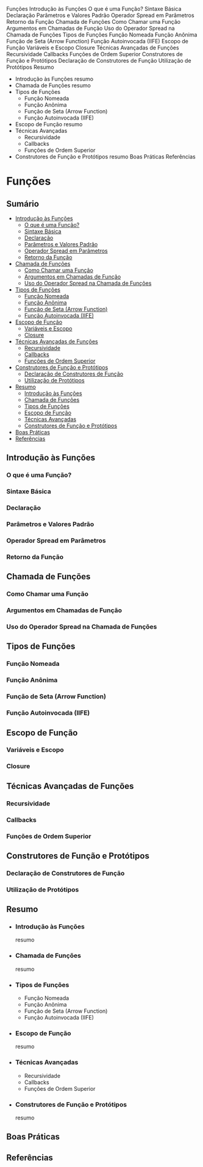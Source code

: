 Funções
Introdução às Funções
  O que é uma Função?
  Sintaxe Básica
  Declaração
  Parâmetros e Valores Padrão
  Operador Spread em Parâmetros
  Retorno da Função
Chamada de Funções
  Como Chamar uma Função
  Argumentos em Chamadas de Função
  Uso do Operador Spread na Chamada de Funções
Tipos de Funções
  Função Nomeada
  Função Anônima
  Função de Seta (Arrow Function)
  Função Autoinvocada (IIFE)
Escopo de Função
  Variáveis e Escopo
  Closure
Técnicas Avançadas de Funções
  Recursividade
  Callbacks
  Funções de Ordem Superior
Construtores de Função e Protótipos
  Declaração de Construtores de Função
  Utilização de Protótipos
Resumo
- Introdução às Funções
  resumo
- Chamada de Funções
  resumo
- Tipos de Funções
  - Função Nomeada
  - Função Anônima
  - Função de Seta (Arrow Function)
  - Função Autoinvocada (IIFE)
- Escopo de Função
  resumo
- Técnicas Avançadas
  - Recursividade
  - Callbacks
  - Funções de Ordem Superior
- Construtores de Função e Protótipos
  resumo
Boas Práticas
Referências





# Funções

## Sumário
- [Introdução às Funções](#introdução-às-funções)
  - [O que é uma Função?](#o-que-é-uma-função)
  - [Sintaxe Básica](#sintaxe-básica)
  - [Declaração](#declaração)
  - [Parâmetros e Valores Padrão](#parâmetros-e-valores-padrão)
  - [Operador Spread em Parâmetros](#operador-spread-em-parâmetros)
  - [Retorno da Função](#retorno-da-função)
- [Chamada de Funções](#chamada-de-funções)
  - [Como Chamar uma Função](#como-chamar-uma-função)
  - [Argumentos em Chamadas de Função](#argumentos-em-chamadas-de-função)
  - [Uso do Operador Spread na Chamada de Funções](#uso-do-operador-spread-na-chamada-de-funções)
- [Tipos de Funções](#tipos-de-funções)
  - [Função Nomeada](#função-nomeada)
  - [Função Anônima](#função-anônima)
  - [Função de Seta (Arrow Function)](#função-de-seta-arrow-function)
  - [Função Autoinvocada (IIFE)](#função-autoinvocada-iife)
- [Escopo de Função](#escopo-de-função)
  - [Variáveis e Escopo](#variáveis-e-escopo)
  - [Closure](#closure)
- [Técnicas Avançadas de Funções](#técnicas-avançadas-de-funções)
  - [Recursividade](#recursividade)
  - [Callbacks](#callbacks)
  - [Funções de Ordem Superior](#funções-de-ordem-superior)
- [Construtores de Função e Protótipos](#construtores-de-função-e-protótipos)
  - [Declaração de Construtores de Função](#declaração-de-construtores-de-função)
  - [Utilização de Protótipos](#utilização-de-protótipos)
- [Resumo](#resumo)
  - [Introdução às Funções](#introdução-às-funções-resumo)
  - [Chamada de Funções](#chamada-de-funções-resumo)
  - [Tipos de Funções](#tipos-de-funções-resumo)
  - [Escopo de Função](#escopo-de-função-resumo)
  - [Técnicas Avançadas](#técnicas-avançadas-resumo)
  - [Construtores de Função e Protótipos](#construtores-de-função-e-protótipos-resumo)
- [Boas Práticas](#boas-práticas)
- [Referências](#referências)

## Introdução às Funções
  ### O que é uma Função?
  ### Sintaxe Básica
  ### Declaração
  ### Parâmetros e Valores Padrão
  ### Operador Spread em Parâmetros
  ### Retorno da Função
## Chamada de Funções
  ### Como Chamar uma Função
  ### Argumentos em Chamadas de Função
  ### Uso do Operador Spread na Chamada de Funções
## Tipos de Funções
  ### Função Nomeada
  ### Função Anônima
  ### Função de Seta (Arrow Function)
  ### Função Autoinvocada (IIFE)
## Escopo de Função
  ### Variáveis e Escopo
  ### Closure
## Técnicas Avançadas de Funções
  ### Recursividade
  ### Callbacks
  ### Funções de Ordem Superior
## Construtores de Função e Protótipos
  ### Declaração de Construtores de Função
  ### Utilização de Protótipos
## Resumo
- ### Introdução às Funções
  resumo
- ### Chamada de Funções
  resumo
- ### Tipos de Funções
  - Função Nomeada
  - Função Anônima
  - Função de Seta (Arrow Function)
  - Função Autoinvocada (IIFE)
- ### Escopo de Função
  resumo
- ### Técnicas Avançadas
  - Recursividade
  - Callbacks
  - Funções de Ordem Superior
- ### Construtores de Função e Protótipos
  resumo
## Boas Práticas
## Referências